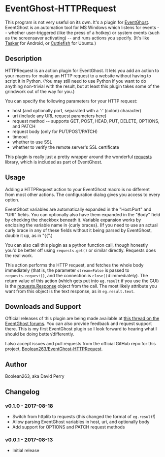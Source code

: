 # EventGhost-HTTPRequest

This program is not very useful on its own. It's a plugin for
[EventGhost](http://www.eventghost.net/).
EventGhost is an automation tool for MS Windows
which listens for events -- whether user-triggered (like the press of a hotkey)
or system events (such as the screensaver activating) -- and runs actions
you specify. (It's like [Tasker](http://tasker.dinglisch.net/) for Android, or
[Cuttlefish](https://launchpad.net/cuttlefish) for Ubuntu.)

## Description

HTTPRequest is an action plugin for EventGhost. It lets you add an action
to your macros for making an HTTP request to a website without having to
script it in Python. (You may still need to use Python if you want to do
anything non-trivial with the result, but at least this plugin takes some
of the grindwork out of the way for you.)

You can specify the following parameters for your HTTP request:

* host (and optionally port, separated with a ':' (colon) character)
* uri (include any URL request parameters here)
* request method -- supports GET, POST, HEAD, PUT, DELETE, OPTIONS, and PATCH
* request body (only for PUT/POST/PATCH)
* timeout
* whether to use SSL
* whether to verify the remote server's SSL certificate

This plugin is really just a pretty wrapper around the wonderful
[requests](http://docs.python-requests.org/en/master/) library, which
is included as part of EventGhost.

## Usage

Adding a HTTPRequest action to your EventGhost macro is no different from
most other actions. The configuration dialog gives you access to every option.

EventGhost variables are automatically expanded in the "Host:Port" and "URI"
fields. You can optionally also have them expanded in the "Body" field by
checking the checkbox beneath it. Variable expansion works by enclosing the
variable name in {curly braces}. (If you need to use an actual curly brace
in any of these fields without it being parsed by EventGhost, double it up,
as in "{{".)

You can also call this plugin as a python function call, though honestly
you'd be better off using `requests.get()` or similar directly. Requests
does the real work.

This action performs the HTTP request, and fetches the whole body immediately
(that is, the parameter `stream=False` is passed to `requests.request()`, and
the connection is `close()`d immediately).
The return value of this action (which gets put into `eg.result` if you
use the GUI) is the
[requests.Response](http://docs.python-requests.org/en/master/api/#requests.Response)
object from the call. The most likely attribute you want from this object
is the text response, as in `eg.result.text`.

## Downloads and Support

Official releases of this plugin are being made available at
[this thread on the EventGhost forums](http://www.eventghost.net/forum/viewtopic.php?f=9&t=9780).
You can also provide
feedback and request support there. This is my first EventGhost plugin
so I look forward to hearing what I should be doing better/differently.

I also accept issues and pull requests from the official GitHub repo for
this project,
[Boolean263/EventGhost-HTTPRequest](https://github.com/Boolean263/EventGhost-HTTPRequest).

## Author

Boolean263, aka David Perry

## Changelog

### v0.1.0 - 2017-08-18

* Switch from httplib to requests (this changed the format of `eg.result`!)
* Allow parsing EventGhost variables in host, uri, and optionally body
* Add support for OPTIONS and PATCH request methods

### v0.0.1 - 2017-08-13

* Initial release
